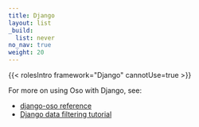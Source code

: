 ```yaml
---
title: Django
layout: list
_build:
  list: never
no_nav: true
weight: 20
---
```


{{< rolesIntro framework="Django" cannotUse=true >}}

For more on using Oso with Django, see:

- [django-oso reference](/reference/frameworks/django)
- [Django data filtering tutorial](/guides/data_access/django)

